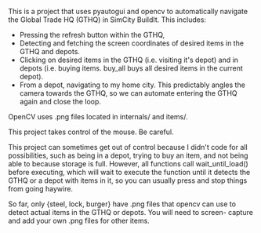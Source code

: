 This is a project that uses pyautogui and opencv to automatically
navigate the Global Trade HQ (GTHQ) in SimCity BuildIt. This includes:
* Pressing the refresh button within the GTHQ,
* Detecting and fetching the screen coordinates of desired items in the
GTHQ and depots.
* Clicking on desired items in the GTHQ (i.e. visiting it's depot) and
in depots (i.e. buying items. buy_all buys all desired items in the
current depot).
* From a depot, navigating to my home city. This predictably angles the
camera towards the GTHQ, so we can automate entering the GTHQ again and
close the loop.

OpenCV uses .png files located in internals/ and items/.

This project takes control of the mouse. Be careful.

This project can sometimes get out of control because I didn't code for
all possibilities, such as being in a depot, trying to buy an item, and
not being able to because storage is full. However, all functions call
wait_until_load() before executing, which will wait to execute the
function until it detects the GTHQ or a depot with items in it, so you
can usually press <ESC> and stop things from going haywire. 

So far, only {steel, lock, burger} have .png files that opencv can use
to detect actual items in the GTHQ or depots. You will need to screen-
capture and add your own .png files for other items.

